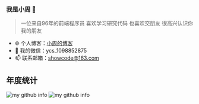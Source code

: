 
###  我是小周 🚀

> 一位来自96年的前端程序员 喜欢学习研究代码 也喜欢交朋友 很高兴认识你 我的朋友

- 🌐 个人博客：[小周的博客](https://https://zhouyuming1.gitee.io)
- 💬 我的微信：ycs_1098852875
- 📫 联系邮箱：showcode@163.com

## 年度统计

![my github info](https://github-readme-stats.vercel.app/api?username=longyanjiang&hide_border=true&show_icons=true&include_all_commits=true&line_height=20&theme=onedark&locale=cn&custom_title=小周的github统计)
![my github info](https://github-readme-stats.vercel.app/api/top-langs/?username=longyanjiang&hide_border=true&theme=onedark&layout=compact&locale=cn&custom_title=小周常用的语言)
